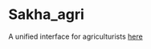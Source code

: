 # Sakha_agri
A unified interface for agriculturists <a href="https://sumedha2.github.io/Sakha_agri/">here</a>
